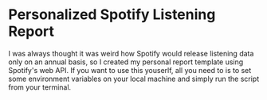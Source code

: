 # Personalized Spotify Listening Report

I was always thought it was weird how Spotify would release listening data only on an annual basis, so I created my personal report template using Spotify's web API. If you want to use this youserlf, all you need to is to set some environment variables on your local machine and simply run the script from your terminal.

